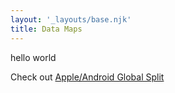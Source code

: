 ```yaml
---
layout: '_layouts/base.njk'
title: Data Maps
---
```


hello world

Check out [Apple/Android Global Split](/apple-android-global-split)